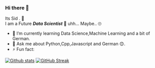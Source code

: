 ### Hi there 👋
Its Sid . 🙉<br>
I am a Future <i><b>Data Scientist</b></i> 🤔 uhh... Maybe.. 🙄 <br>

- 🌱 I’m currently learning Data Science,Machine Learning and a bit of German.
- 💬 Ask me about Python,Cpp,Javascript and German 😊.
- ⚡ Fun fact: 
<!-- 
- 🔭 I’m currently working on .
- 👯 I’m looking to collaborate on anything
- 🤔 I’m looking for help with
- 📫 How to reach me: ...
- 😄 Pronouns: ...
-->

[![Github stats](https://github-readme-stats.vercel.app/api?username=siddiqkaithodu)](/../..)
[![GitHub Streak](https://github-readme-streak-stats.herokuapp.com?user=siddiqkaithodu&theme=blux)](/../..)
